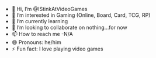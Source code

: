 - 👋 Hi, I’m @IStinkAtVideoGames
- 👀 I’m interested in Gaming (Online, Board, Card, TCG, RP)
- 🌱 I’m currently learning 
- 💞️ I’m looking to collaborate on nothing...for now
- 📫 How to reach me -N/A
- 😄 Pronouns: he/him
- ⚡ Fun fact: I love playing video games

<!---
IStinkAtVideoGames/IStinkAtVideoGames is a ✨ special ✨ repository because its `README.md` (this file) appears on your GitHub profile.
You can click the Preview link to take a look at your changes.
--->
